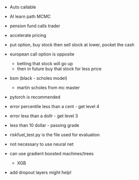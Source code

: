 - Auto callable

- AI learn path MCMC

- pension fund calls trader

- accelerate pricing

- put option, buy stock then sell stock at lower, pocket the cash

- european call option is opposite
    - betting that stock will go up
    - then in future buy that stock for less price

- bsm (black - scholes model)
    - martin scholes from mc master

- pytorch is recommended

- error percentile less than a cent - get level 4
- error less than a dollr - get level 3
- less than 10 dollar - passing grade
- riskfuel_test.py is the file used for evaluation

- not necessary to use neural net

- can use gradient boosted machines/trees
    - XGB

- add dropout layers might help!
